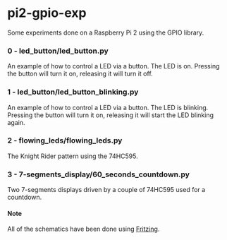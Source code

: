 # pi2-gpio-exp
Some experiments done on a Raspberry Pi 2 using the GPIO library.

### 0 - led_button/led_button.py
An example of how to control a LED via a button. The LED is on. Pressing the button will turn it on, releasing it will turn it off.

### 1 - led_button/led_button_blinking.py

An example of how to control a LED via a button. The LED is blinking. Pressing the button will turn it on, releasing it will start the LED blinking again.

### 2 - flowing_leds/flowing_leds.py

The Knight Rider pattern using the 74HC595.

### 3 - 7-segments_display/60_seconds_countdown.py

Two 7-segments displays driven by a couple of 74HC595 used for a countdown.

#### Note
All of the schematics have been done using [Fritzing](http://fritzing.org/home/).
